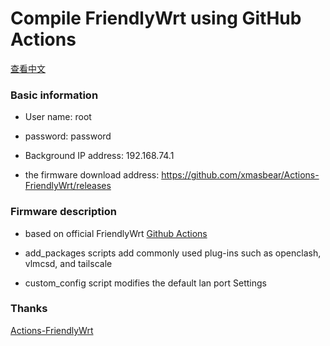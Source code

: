 # Compile FriendlyWrt using GitHub Actions

[查看中文](README.md)

### Basic information

- User name: root

- password: password

- Background IP address: 192.168.74.1

- the firmware download address: https://github.com/xmasbear/Actions-FriendlyWrt/releases

### Firmware description

- based on official FriendlyWrt [Github Actions](https://github.com/friendlyarm/Actions-FriendlyWrt)

- add_packages scripts add commonly used plug-ins such as openclash, vlmcsd, and tailscale

- custom_config script modifies the default lan port Settings

### Thanks

[Actions-FriendlyWrt](https://github.com/friendlyarm/Actions-FriendlyWrt)